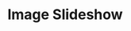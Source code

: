 ---
layout: article
title: Image Slideshow
description: 
  - This board automatically shuffles through a images as a slideshow.
lang: en
weight: 500
isDraft: false
ref: Image_Slideshow
category:
image: Image_Slideshow_EN.png
download: Image_Slideshow_EN.pbmx
overview_description:
overview_benefits:
overview_data_sources:
---